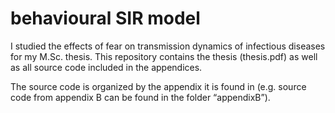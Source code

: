 # behavioural SIR model

I studied the effects of fear on transmission dynamics of infectious diseases for my M.Sc. thesis. This repository contains the thesis (thesis.pdf) as well as all source code included in the appendices.

The source code is organized by the appendix it is found in (e.g. source code from appendix B can be found in the folder “appendixB”).